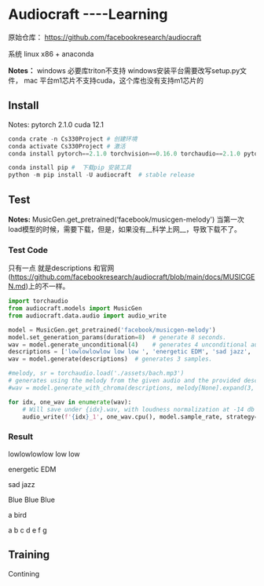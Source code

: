 



# Audiocraft ----Learning

原始仓库： https://github.com/facebookresearch/audiocraft

系统 linux x86 + anaconda

__Notes：__  windows 必要库triton不支持 windows安装平台需要改写setup.py文件， mac 平台m1芯片不支持cuda，这个库也没有支持m1芯片的

## Install

Notes: pytorch 2.1.0 cuda 12.1

```python
conda crate -n Cs330Project # 创建环境
conda activate Cs330Project # 激活
conda install pytorch==2.1.0 torchvision==0.16.0 torchaudio==2.1.0 pytorch-cuda=12.1 -c pytorch -c nvidia  # 安装 pytorch

conda install pip #  下载pip 安装工具
python -m pip install -U audiocraft  # stable release
```



## Test

__Notes:__ MusicGen.get_pretrained(‘facebook/musicgen-melody')  当第一次load模型的时候，需要下载，但是，如果没有__科学上网__，导致下载不了。 

### Test Code

只有一点 就是descriptions 和官网(https://github.com/facebookresearch/audiocraft/blob/main/docs/MUSICGEN.md)上的不一样。

```python
import torchaudio
from audiocraft.models import MusicGen
from audiocraft.data.audio import audio_write

model = MusicGen.get_pretrained('facebook/musicgen-melody')
model.set_generation_params(duration=8)  # generate 8 seconds.
wav = model.generate_unconditional(4)    # generates 4 unconditional audio samples
descriptions = ['lowlowlowlow low low ', 'energetic EDM', 'sad jazz', 'Blue Blue Blue', 'a bird', 'a b c d e f g ']
wav = model.generate(descriptions)  # generates 3 samples.

#melody, sr = torchaudio.load('./assets/bach.mp3')
# generates using the melody from the given audio and the provided descriptions.
#wav = model.generate_with_chroma(descriptions, melody[None].expand(3, -1, -1), sr)

for idx, one_wav in enumerate(wav):
    # Will save under {idx}.wav, with loudness normalization at -14 db LUFS.
    audio_write(f'{idx}_1', one_wav.cpu(), model.sample_rate, strategy="loudness", loudness_compressor=True)
```

### Result



<audio src="0_1.wav"></audio>

lowlowlowlow low low 

<audio src="1_1.wav"></audio>

energetic EDM

<audio src="2_1.wav"></audio>

sad jazz

<audio src="3_1.wav"></audio>

Blue Blue Blue

<audio src="4_1.wav"></audio>

a bird

<audio src="5_1.wav"></audio>

a b c d e f g 



## Training

Contining
